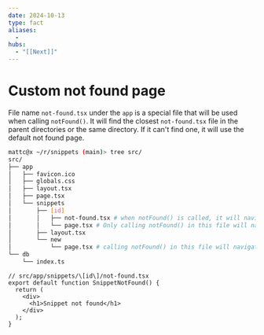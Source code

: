 ```yaml
---
date: 2024-10-13
type: fact
aliases:
  -
hubs:
  - "[[Next]]"
---
```


# Custom not found page

File name `not-found.tsx` under the `app` is a special file that will be used when calling `notFound()`. It will find the closest `not-found.tsx` file in the parent directories or the same directory. If it can't find one, it will use the default not found page.

```bash
mattc@x ~/r/snippets (main)> tree src/
src/
├── app
│   ├── favicon.ico
│   ├── globals.css
│   ├── layout.tsx
│   ├── page.tsx
│   └── snippets
│       ├── [id]
│       │   ├── not-found.tsx # when notFound() is called, it will navigate to this page
│       │   └── page.tsx # Only calling notFound() in this file will navigate to the not-found.tsx above
│       ├── layout.tsx
│       └── new
│           └── page.tsx # calling notFound() in this file will navigate to the default not found page, not the custom one above
└── db
    └── index.ts

```

```tsx
// src/app/snippets/\[id\]/not-found.tsx 
export default function SnippetNotFound() {
  return (
    <div>
      <h1>Snippet not found</h1>
    </div>
  );
}


```
